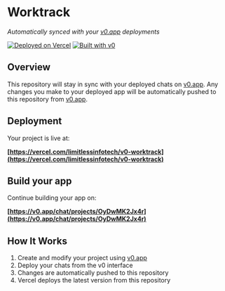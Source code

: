 # Worktrack

*Automatically synced with your [v0.app](https://v0.app) deployments*

[![Deployed on Vercel](https://img.shields.io/badge/Deployed%20on-Vercel-black?style=for-the-badge&logo=vercel)](https://vercel.com/limitlessinfotech/v0-worktrack)
[![Built with v0](https://img.shields.io/badge/Built%20with-v0.app-black?style=for-the-badge)](https://v0.app/chat/projects/OyDwMK2Jx4r)

## Overview

This repository will stay in sync with your deployed chats on [v0.app](https://v0.app).
Any changes you make to your deployed app will be automatically pushed to this repository from [v0.app](https://v0.app).

## Deployment

Your project is live at:

**[https://vercel.com/limitlessinfotech/v0-worktrack](https://vercel.com/limitlessinfotech/v0-worktrack)**

## Build your app

Continue building your app on:

**[https://v0.app/chat/projects/OyDwMK2Jx4r](https://v0.app/chat/projects/OyDwMK2Jx4r)**

## How It Works

1. Create and modify your project using [v0.app](https://v0.app)
2. Deploy your chats from the v0 interface
3. Changes are automatically pushed to this repository
4. Vercel deploys the latest version from this repository
